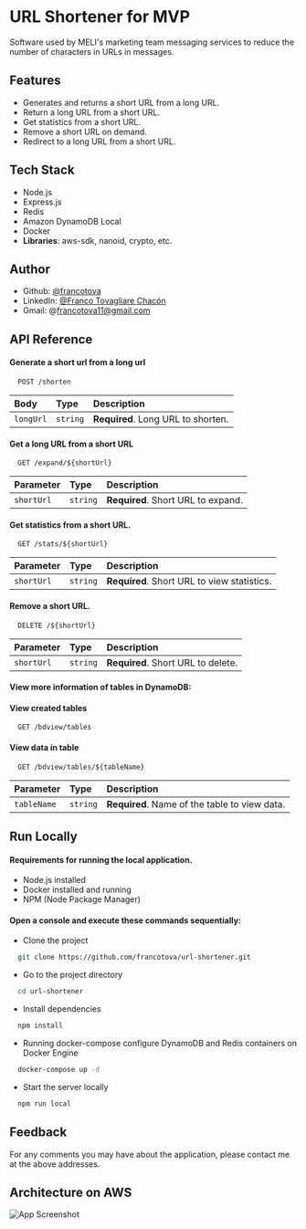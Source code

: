 
# URL Shortener for MVP

Software used by MELI's marketing team messaging services to reduce the number of characters in URLs in messages.



## Features

- Generates and returns a short URL from a long URL.
- Return a long URL from a short URL.
- Get statistics from a short URL.
- Remove a short URL on demand.
- Redirect to a long URL from a short URL.


## Tech Stack

- Node.js
- Express.js
- Redis
- Amazon DynamoDB Local
- Docker
- **Libraries**: aws-sdk, nanoid, crypto, etc.


## Author

- Github: [@francotova](https://www.github.com/francotova)
- LinkedIn: [@Franco Tovagliare Chacón](https://www.linkedin.com/in/franco-tovagliare/)
- Gmail: @francotova11@gmail.com


## API Reference

#### Generate a short url from a long url

```http
  POST /shorten
```

| Body | Type     | Description                |
| :-------- | :------- | :------------------------- |
| `longUrl` | `string` | **Required**. Long URL to shorten. |

#### Get a long URL from a short URL

```http
  GET /expand/${shortUrl}
```

| Parameter | Type     | Description                       |
| :-------- | :------- | :-------------------------------- |
| `shortUrl`      | `string` | **Required**. Short URL to expand. |

#### Get statistics from a short URL.

```http
  GET /stats/${shortUrl}
```

| Parameter | Type     | Description                       |
| :-------- | :------- | :-------------------------------- |
| `shortUrl`      | `string` | **Required**. Short URL to view statistics. |

#### Remove a short URL.

```http
  DELETE /${shortUrl}
```

| Parameter | Type     | Description                       |
| :-------- | :------- | :-------------------------------- |
| `shortUrl`      | `string` | **Required**. Short URL to delete. |


#### View more information of tables in DynamoDB:

#### View created tables

```http
  GET /bdview/tables
```

#### View data in table

```http
  GET /bdview/tables/${tableName}
```

| Parameter | Type     | Description                       |
| :-------- | :------- | :-------------------------------- |
| `tableName`      | `string` | **Required**. Name of the table to view data. |




## Run Locally

#### Requirements for running the local application.
- Node.js installed
- Docker installed and running
- NPM (Node Package Manager)

#### Open a console and execute these commands sequentially:
- Clone the project

```bash
  git clone https://github.com/francotova/url-shortener.git
```

- Go to the project directory

```bash
  cd url-shortener
```

- Install dependencies

```bash
  npm install
```

- Running docker-compose configure DynamoDB and Redis containers on Docker Engine

```bash
  docker-compose up -d
```

- Start the server locally

```bash
  npm run local
```



## Feedback

For any comments you may have about the application, please contact me at the above addresses.


## Architecture on AWS

![App Screenshot](https://i.ibb.co/9YbjBNf/Captura-de-pantalla-2023-08-11-113949.png)

